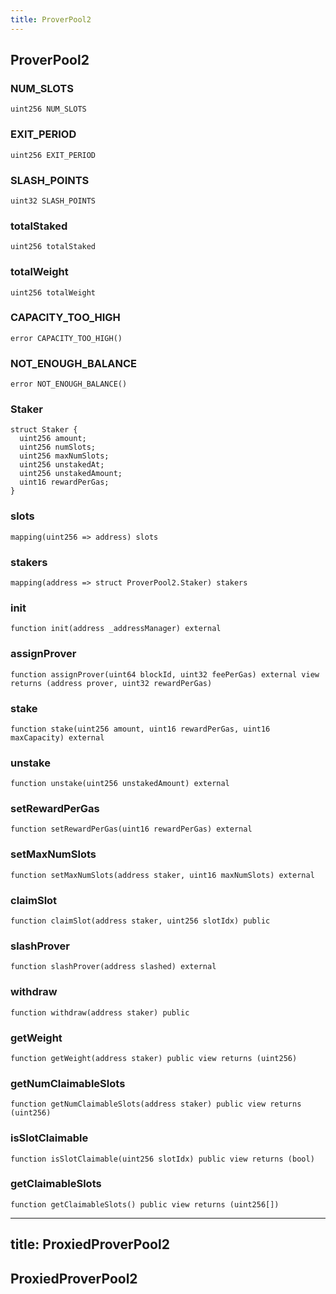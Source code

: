 ```yaml
---
title: ProverPool2
---
```


## ProverPool2

### NUM_SLOTS

```solidity
uint256 NUM_SLOTS
```

### EXIT_PERIOD

```solidity
uint256 EXIT_PERIOD
```

### SLASH_POINTS

```solidity
uint32 SLASH_POINTS
```

### totalStaked

```solidity
uint256 totalStaked
```

### totalWeight

```solidity
uint256 totalWeight
```

### CAPACITY_TOO_HIGH

```solidity
error CAPACITY_TOO_HIGH()
```

### NOT_ENOUGH_BALANCE

```solidity
error NOT_ENOUGH_BALANCE()
```

### Staker

```solidity
struct Staker {
  uint256 amount;
  uint256 numSlots;
  uint256 maxNumSlots;
  uint256 unstakedAt;
  uint256 unstakedAmount;
  uint16 rewardPerGas;
}
```

### slots

```solidity
mapping(uint256 => address) slots
```

### stakers

```solidity
mapping(address => struct ProverPool2.Staker) stakers
```

### init

```solidity
function init(address _addressManager) external
```

### assignProver

```solidity
function assignProver(uint64 blockId, uint32 feePerGas) external view returns (address prover, uint32 rewardPerGas)
```

### stake

```solidity
function stake(uint256 amount, uint16 rewardPerGas, uint16 maxCapacity) external
```

### unstake

```solidity
function unstake(uint256 unstakedAmount) external
```

### setRewardPerGas

```solidity
function setRewardPerGas(uint16 rewardPerGas) external
```

### setMaxNumSlots

```solidity
function setMaxNumSlots(address staker, uint16 maxNumSlots) external
```

### claimSlot

```solidity
function claimSlot(address staker, uint256 slotIdx) public
```

### slashProver

```solidity
function slashProver(address slashed) external
```

### withdraw

```solidity
function withdraw(address staker) public
```

### getWeight

```solidity
function getWeight(address staker) public view returns (uint256)
```

### getNumClaimableSlots

```solidity
function getNumClaimableSlots(address staker) public view returns (uint256)
```

### isSlotClaimable

```solidity
function isSlotClaimable(uint256 slotIdx) public view returns (bool)
```

### getClaimableSlots

```solidity
function getClaimableSlots() public view returns (uint256[])
```

---

## title: ProxiedProverPool2

## ProxiedProverPool2
